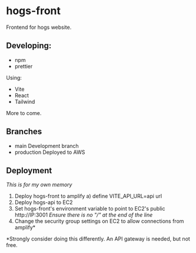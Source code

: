 # hogs-front

Frontend for hogs website.

## Developing:

-   npm
-   prettier

Using:

-   Vite
-   React
-   Tailwind

More to come.

## Branches

-   main
    Development branch
-   production
    Deployed to AWS


## Deployment

*This is for my own memory*

1. Deploy hogs-front to amplify
    a) define VITE_API_URL=api url
2. Deploy hogs-api to EC2
3. Set hogs-front's environment variable to point to EC2's public http://IP:3001 *Ensure there is no "/" at the end of the line*
4. Change the security group settings on EC2 to allow connections from amplify*


*Strongly consider doing this differently. An API gateway is needed, but not free.
